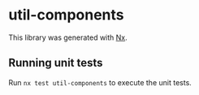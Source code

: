 # util-components

This library was generated with [Nx](https://nx.dev).

## Running unit tests

Run `nx test util-components` to execute the unit tests.
